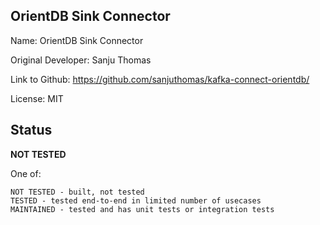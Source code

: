 ## OrientDB Sink Connector

Name: OrientDB Sink Connector

Original Developer: Sanju Thomas

Link to Github: https://github.com/sanjuthomas/kafka-connect-orientdb/

License: MIT

## Status

**NOT TESTED**

One of:
```text
NOT TESTED - built, not tested
TESTED - tested end-to-end in limited number of usecases
MAINTAINED - tested and has unit tests or integration tests
```

